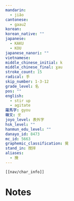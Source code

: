 ```yaml
---
mandarin:
  - jiǎo
cantonese:
  - gaau2
korean:
korean_native: ""
japanese:
  - KAKU
  - KOU
japanese_nanori: ""
vietnamese:
middle_chinese_initial: k
middle_chinese_final: ɣau
stroke_count: 15
radical: 手
skip_number: 1-3-12
grade_level: 名
pos: ""
english:
  - stir up
  - agitate
羅馬字: gyou
韓文: 굣
joyo_level: 表外字
hsk_level: ""
hanmun_edu_level: ""
danayo_id: 8473
mc_id: 5663
graphemic_classification: 覺
stand_in: 撹拌
aliases:
  - 攪
---
```

```meta-bind-embed
[[nav/char_info]]
```

# Notes

